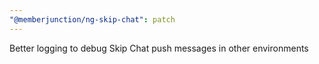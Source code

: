 ```yaml
---
"@memberjunction/ng-skip-chat": patch
---
```


Better logging to debug Skip Chat push messages in other environments
